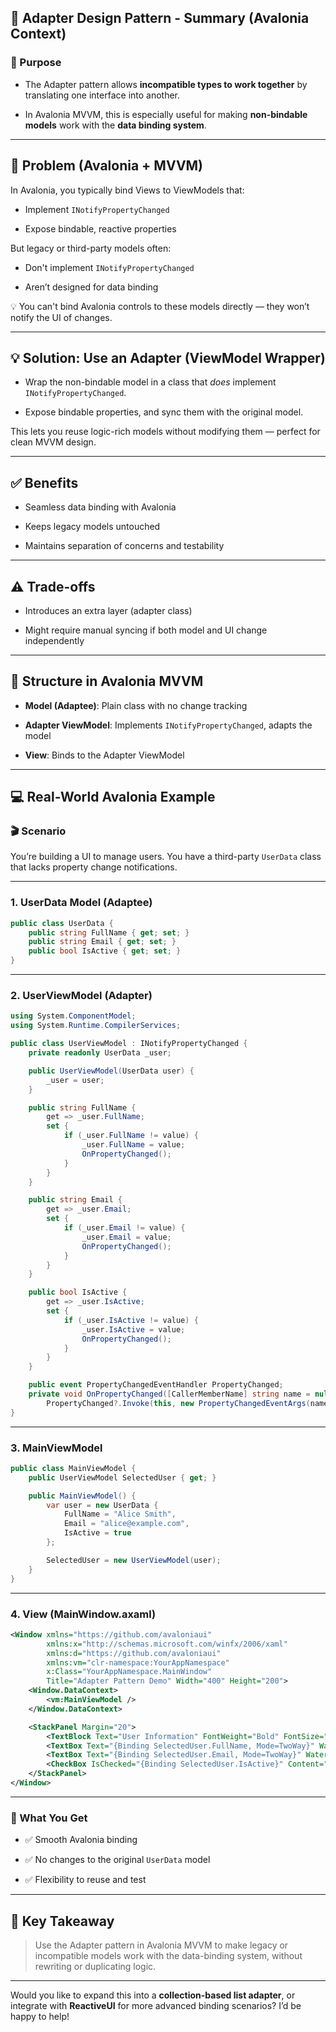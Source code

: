 
## 🎯 **Adapter Design Pattern - Summary (Avalonia Context)**

### 📌 Purpose

- The Adapter pattern allows **incompatible types to work together** by translating one interface into another.
    
- In Avalonia MVVM, this is especially useful for making **non-bindable models** work with the **data binding system**.
    

---

## 🧱 Problem (Avalonia + MVVM)

In Avalonia, you typically bind Views to ViewModels that:

- Implement `INotifyPropertyChanged`
    
- Expose bindable, reactive properties
    

But legacy or third-party models often:

- Don't implement `INotifyPropertyChanged`
    
- Aren’t designed for data binding
    

💡 You can't bind Avalonia controls to these models directly — they won’t notify the UI of changes.

---

## 💡 Solution: Use an Adapter (ViewModel Wrapper)

- Wrap the non-bindable model in a class that _does_ implement `INotifyPropertyChanged`.
    
- Expose bindable properties, and sync them with the original model.
    

This lets you reuse logic-rich models without modifying them — perfect for clean MVVM design.

---

## ✅ Benefits

- Seamless data binding with Avalonia
    
- Keeps legacy models untouched
    
- Maintains separation of concerns and testability
    

---

## ⚠️ Trade-offs

- Introduces an extra layer (adapter class)
    
- Might require manual syncing if both model and UI change independently
    

---

## 🧩 Structure in Avalonia MVVM

- **Model (Adaptee)**: Plain class with no change tracking
    
- **Adapter ViewModel**: Implements `INotifyPropertyChanged`, adapts the model
    
- **View**: Binds to the Adapter ViewModel
    

---

## 💻 Real-World Avalonia Example

### 🎬 Scenario

You’re building a UI to manage users. You have a third-party `UserData` class that lacks property change notifications.

---

### 1. **UserData Model (Adaptee)**

```csharp
public class UserData {
    public string FullName { get; set; }
    public string Email { get; set; }
    public bool IsActive { get; set; }
}
```

---

### 2. **UserViewModel (Adapter)**

```csharp
using System.ComponentModel;
using System.Runtime.CompilerServices;

public class UserViewModel : INotifyPropertyChanged {
    private readonly UserData _user;

    public UserViewModel(UserData user) {
        _user = user;
    }

    public string FullName {
        get => _user.FullName;
        set {
            if (_user.FullName != value) {
                _user.FullName = value;
                OnPropertyChanged();
            }
        }
    }

    public string Email {
        get => _user.Email;
        set {
            if (_user.Email != value) {
                _user.Email = value;
                OnPropertyChanged();
            }
        }
    }

    public bool IsActive {
        get => _user.IsActive;
        set {
            if (_user.IsActive != value) {
                _user.IsActive = value;
                OnPropertyChanged();
            }
        }
    }

    public event PropertyChangedEventHandler PropertyChanged;
    private void OnPropertyChanged([CallerMemberName] string name = null) =>
        PropertyChanged?.Invoke(this, new PropertyChangedEventArgs(name));
}
```

---

### 3. **MainViewModel**

```csharp
public class MainViewModel {
    public UserViewModel SelectedUser { get; }

    public MainViewModel() {
        var user = new UserData {
            FullName = "Alice Smith",
            Email = "alice@example.com",
            IsActive = true
        };

        SelectedUser = new UserViewModel(user);
    }
}
```

---

### 4. **View (MainWindow.axaml)**

```xml
<Window xmlns="https://github.com/avaloniaui"
        xmlns:x="http://schemas.microsoft.com/winfx/2006/xaml"
        xmlns:d="https://github.com/avaloniaui"
        xmlns:vm="clr-namespace:YourAppNamespace"
        x:Class="YourAppNamespace.MainWindow"
        Title="Adapter Pattern Demo" Width="400" Height="200">
    <Window.DataContext>
        <vm:MainViewModel />
    </Window.DataContext>

    <StackPanel Margin="20">
        <TextBlock Text="User Information" FontWeight="Bold" FontSize="16" Margin="0,0,0,10"/>
        <TextBox Text="{Binding SelectedUser.FullName, Mode=TwoWay}" Watermark="Full Name"/>
        <TextBox Text="{Binding SelectedUser.Email, Mode=TwoWay}" Watermark="Email" Margin="0,5,0,0"/>
        <CheckBox IsChecked="{Binding SelectedUser.IsActive}" Content="Is Active" Margin="0,5,0,0"/>
    </StackPanel>
</Window>
```

---

### 🧪 What You Get

- ✅ Smooth Avalonia binding
    
- ✅ No changes to the original `UserData` model
    
- ✅ Flexibility to reuse and test
    

---

## 🧠 Key Takeaway

> Use the Adapter pattern in Avalonia MVVM to make legacy or incompatible models work with the data-binding system, without rewriting or duplicating logic.

---

Would you like to expand this into a **collection-based list adapter**, or integrate with **ReactiveUI** for more advanced binding scenarios? I’d be happy to help!